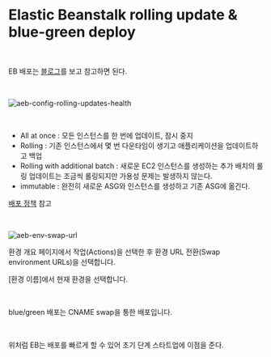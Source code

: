 # Elastic Beanstalk rolling update & blue-green deploy

<br>

EB 배포는 [블로그](https://geabalseabal.tistory.com/category/AWS?page=3)를 보고 참고하면 된다.

<br>

![aeb-config-rolling-updates-health](https://user-images.githubusercontent.com/81137234/235277088-f283f27c-6c3f-4650-9ab0-480ff56723ec.png)

<br>

- All at once : 모든 인스턴스를 한 번에 업데이트, 잠시 중지
- Rolling : 기존 인스턴스에서 몇 번 다운타임이 생기고 애플리케이션을 업데이트하고 백업  
- Rolling with additional batch :  새로운 EC2 인스턴스를 생성하는 추가 배치의 롤링 업데이트는 조금씩 롤링되지만 가용성 문제는 발생하지 않는다.
- immutable : 완전히 새로운 ASG와 인스턴스를 생성하고 기존 ASG에 옮긴다.

[배포 정책](https://einsicht1.tistory.com/15) 참고

<br>

![aeb-env-swap-url](https://user-images.githubusercontent.com/81137234/235277481-7f6a2f53-7967-40ec-9ffc-d4e5f856b302.png)


환경 개요 페이지에서 작업(Actions)을 선택한 후 환경 URL 전환(Swap environment URLs)을 선택합니다.

[환경 이름]에서 현재 환경을 선택합니다.

<br>

blue/green 배포는 CNAME swap을 통한 배포입니다.

<br>

위처럼 EB는 배포를 빠르게 할 수 있어 초기 단계 스타트업에 이점을 준다.

<br>
